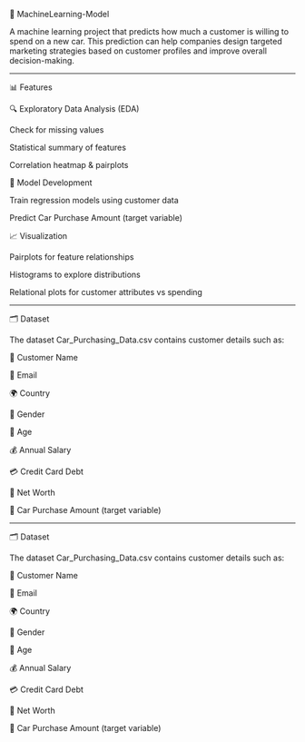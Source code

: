 🚗 MachineLearning-Model

A machine learning project that predicts how much a customer is willing to spend on a new car.
This prediction can help companies design targeted marketing strategies based on customer profiles and improve overall decision-making.
____________________________________________________________________________________________________________________________________________________________________________________
📊 Features

🔍 Exploratory Data Analysis (EDA)

Check for missing values

Statistical summary of features

Correlation heatmap & pairplots

🧠 Model Development

Train regression models using customer data

Predict Car Purchase Amount (target variable)

📈 Visualization

Pairplots for feature relationships

Histograms to explore distributions

Relational plots for customer attributes vs spending

____________________________________________________________________________________________________________________________________________________________________________________
🗂️ Dataset

The dataset Car_Purchasing_Data.csv contains customer details such as:

👤 Customer Name

📧 Email

🌍 Country

🚻 Gender

🎂 Age

💰 Annual Salary

💳 Credit Card Debt

🏦 Net Worth

🚗 Car Purchase Amount (target variable)

____________________________________________________________________________________________________________________________________________________________________________________
🗂️ Dataset

The dataset Car_Purchasing_Data.csv contains customer details such as:

👤 Customer Name

📧 Email

🌍 Country

🚻 Gender

🎂 Age

💰 Annual Salary

💳 Credit Card Debt

🏦 Net Worth

🚗 Car Purchase Amount (target variable)
